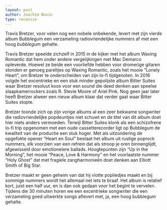 ```yaml
---
layout: post
author: Joachim Bovin
type: recensie 
---
```


Travis Bretzer, voor velen nog een nobele onbekende, levert met zijn vierde album Bubblegum een verzameling radiovriendelijke nummers af met een hoog <i> bubblegum</i> gehalte.

Travis Bretzer speelde zichzelf in 2015 in de kijker met het album Waxing Romantic dat hem onder andere vergelijkingen met Mac Demarco opleverde. Hoewel ze beide een voorliefde hebben voor dromerige gitaren stonden er genoeg pareltjes op Waxing Romantic, zoals het mooie “Lonely Heart”, om Bretzer te onderscheiden van zijn lo-fi tijdgenoten. In 2016 volgde het excentrieke en een stuk minder gepolijste album Bitter Suites waar Bretzer resoluut koos voor een sound die deed denken aan speelse slaapkamerrockers zoals R. Stevie Moore of Ariel Pink. Nog geen jaar later heeft  Bretzer alweer een nieuw album klaar dat verder gaat waar Bitter Suites stopte. 

Bretzer toonde zich op zijn vorige albums al een zeer bekwame songwriter die radiovriendelijke popdeuntjes niet schuwt en de titel van dit album doet hier niets anders vermoeden.  Terwijl Bitter Suites klonk als een schizofrene lo-fi trip opgenomen met een oude cassetterecorder ligt op Bubblegum de kwaliteit van de productie een stuk hoger.  Met als uitzondering de opgefokte opener “Heart en Soul” bestaat het album uit rustige poprock nummers, elk voorzien van een refrein dat als stroop je oren binnenglijdt, afgewisseld door emotionelere ballads. Hoogtepunten zijn “Up in the Morning”, het mooie “Peace, Love & Harmony” en het voorlaatste nummer “Holy Ghost” dat met fragiele zangharmonieën doet denken aan Elliott Smith of Big Star. 

Bretzer maakt er geen geheim van dat hij vlotte popliedjes maakt en bij sommige nummers wordt het allemaal net iets te braaf. Het album is relatief kort, juist een half uur, en is dan ook gedaan voor het begint te vervelen. Tijdens die 30 minuten horen we een excentrieke songwriter die een verzameling goed uitwerkte songs aflevert met, ja, een hoog bubblegum gehalte. 